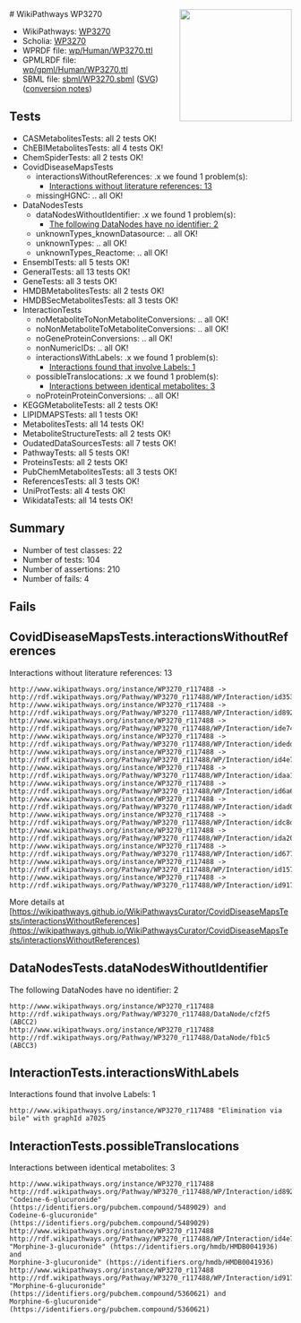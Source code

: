 <img style="float: right; width: 200px" src="../logo.png" />
# WikiPathways WP3270

* WikiPathways: [WP3270](https://identifiers.org/wikipathways:WP3270)
* Scholia: [WP3270](https://scholia.toolforge.org/wikipathways/WP3270)
* WPRDF file: [wp/Human/WP3270.ttl](../wp/Human/WP3270.ttl)
* GPMLRDF file: [wp/gpml/Human/WP3270.ttl](../wp/gpml/Human/WP3270.ttl)
* SBML file: [sbml/WP3270.sbml](../sbml/WP3270.sbml) ([SVG](../sbml/WP3270.svg)) ([conversion notes](../sbml/WP3270.txt))

## Tests
* CASMetabolitesTests: all 2 tests OK!
* ChEBIMetabolitesTests: all 4 tests OK!
* ChemSpiderTests: all 2 tests OK!
* CovidDiseaseMapsTests
    * interactionsWithoutReferences: .x we found 1 problem(s):
        * [Interactions without literature references: 13](#9701cce4)
    * missingHGNC: .. all OK!
* DataNodesTests
    * dataNodesWithoutIdentifier: .x we found 1 problem(s):
        * [The following DataNodes have no identifier: 2](#d2d32fa1)
    * unknownTypes_knownDatasource: .. all OK!
    * unknownTypes: .. all OK!
    * unknownTypes_Reactome: .. all OK!
* EnsemblTests: all 5 tests OK!
* GeneralTests: all 13 tests OK!
* GeneTests: all 3 tests OK!
* HMDBMetabolitesTests: all 2 tests OK!
* HMDBSecMetabolitesTests: all 3 tests OK!
* InteractionTests
    * noMetaboliteToNonMetaboliteConversions: .. all OK!
    * noNonMetaboliteToMetaboliteConversions: .. all OK!
    * noGeneProteinConversions: .. all OK!
    * nonNumericIDs: .. all OK!
    * interactionsWithLabels: .x we found 1 problem(s):
        * [Interactions found that involve Labels: 1](#630d2678)
    * possibleTranslocations: .x we found 1 problem(s):
        * [Interactions between identical metabolites: 3](#d59038c6)
    * noProteinProteinConversions: .. all OK!
* KEGGMetaboliteTests: all 2 tests OK!
* LIPIDMAPSTests: all 1 tests OK!
* MetabolitesTests: all 14 tests OK!
* MetaboliteStructureTests: all 2 tests OK!
* OudatedDataSourcesTests: all 7 tests OK!
* PathwayTests: all 5 tests OK!
* ProteinsTests: all 2 tests OK!
* PubChemMetabolitesTests: all 3 tests OK!
* ReferencesTests: all 3 tests OK!
* UniProtTests: all 4 tests OK!
* WikidataTests: all 14 tests OK!


## Summary

* Number of test classes: 22
* Number of tests: 104
* Number of assertions: 210
* Number of fails: 4

## Fails

<a name="9701cce4" />

## CovidDiseaseMapsTests.interactionsWithoutReferences

Interactions without literature references: 13
```
http://www.wikipathways.org/instance/WP3270_r117488 -> http://rdf.wikipathways.org/Pathway/WP3270_r117488/WP/Interaction/id35379b93
http://www.wikipathways.org/instance/WP3270_r117488 -> http://rdf.wikipathways.org/Pathway/WP3270_r117488/WP/Interaction/id892fc659
http://www.wikipathways.org/instance/WP3270_r117488 -> http://rdf.wikipathways.org/Pathway/WP3270_r117488/WP/Interaction/ide74120
http://www.wikipathways.org/instance/WP3270_r117488 -> http://rdf.wikipathways.org/Pathway/WP3270_r117488/WP/Interaction/idedd99414
http://www.wikipathways.org/instance/WP3270_r117488 -> http://rdf.wikipathways.org/Pathway/WP3270_r117488/WP/Interaction/id4e7cb6a3
http://www.wikipathways.org/instance/WP3270_r117488 -> http://rdf.wikipathways.org/Pathway/WP3270_r117488/WP/Interaction/idaa161f3f
http://www.wikipathways.org/instance/WP3270_r117488 -> http://rdf.wikipathways.org/Pathway/WP3270_r117488/WP/Interaction/id6a688998
http://www.wikipathways.org/instance/WP3270_r117488 -> http://rdf.wikipathways.org/Pathway/WP3270_r117488/WP/Interaction/idad0b415a
http://www.wikipathways.org/instance/WP3270_r117488 -> http://rdf.wikipathways.org/Pathway/WP3270_r117488/WP/Interaction/idc8d059f6
http://www.wikipathways.org/instance/WP3270_r117488 -> http://rdf.wikipathways.org/Pathway/WP3270_r117488/WP/Interaction/ida20009c6
http://www.wikipathways.org/instance/WP3270_r117488 -> http://rdf.wikipathways.org/Pathway/WP3270_r117488/WP/Interaction/id67727403
http://www.wikipathways.org/instance/WP3270_r117488 -> http://rdf.wikipathways.org/Pathway/WP3270_r117488/WP/Interaction/id157a3ce3
http://www.wikipathways.org/instance/WP3270_r117488 -> http://rdf.wikipathways.org/Pathway/WP3270_r117488/WP/Interaction/id917ac615
```

More details at [https://wikipathways.github.io/WikiPathwaysCurator/CovidDiseaseMapsTests/interactionsWithoutReferences](https://wikipathways.github.io/WikiPathwaysCurator/CovidDiseaseMapsTests/interactionsWithoutReferences)

<a name="d2d32fa1" />

## DataNodesTests.dataNodesWithoutIdentifier

The following DataNodes have no identifier: 2
```
http://www.wikipathways.org/instance/WP3270_r117488 http://rdf.wikipathways.org/Pathway/WP3270_r117488/DataNode/cf2f5 (ABCC2)
http://www.wikipathways.org/instance/WP3270_r117488 http://rdf.wikipathways.org/Pathway/WP3270_r117488/DataNode/fb1c5 (ABCC3)
```

<a name="630d2678" />

## InteractionTests.interactionsWithLabels

Interactions found that involve Labels: 1
```
http://www.wikipathways.org/instance/WP3270_r117488 "Elimination via bile" with graphId a7025
```

<a name="d59038c6" />

## InteractionTests.possibleTranslocations

Interactions between identical metabolites: 3
```
http://www.wikipathways.org/instance/WP3270_r117488 http://rdf.wikipathways.org/Pathway/WP3270_r117488/WP/Interaction/id892fc659 "Codeine-6-glucuronide" (https://identifiers.org/pubchem.compound/5489029) and 
Codeine-6-glucuronide" (https://identifiers.org/pubchem.compound/5489029)
http://www.wikipathways.org/instance/WP3270_r117488 http://rdf.wikipathways.org/Pathway/WP3270_r117488/WP/Interaction/id4e7cb6a3 "Morphine-3-glucuronide" (https://identifiers.org/hmdb/HMDB0041936) and 
Morphine-3-glucuronide" (https://identifiers.org/hmdb/HMDB0041936)
http://www.wikipathways.org/instance/WP3270_r117488 http://rdf.wikipathways.org/Pathway/WP3270_r117488/WP/Interaction/id917ac615 "Morphine-6-glucuronide" (https://identifiers.org/pubchem.compound/5360621) and 
Morphine-6-glucuronide" (https://identifiers.org/pubchem.compound/5360621)
```

